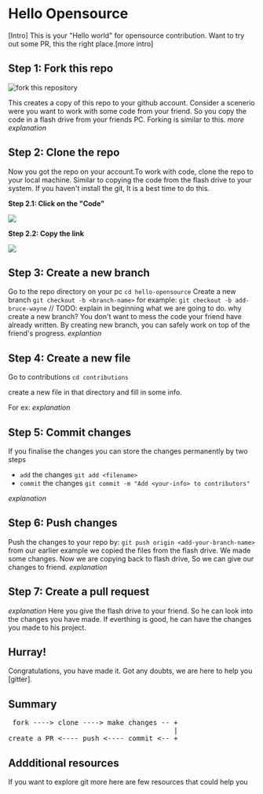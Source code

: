 # Hello Opensource 

[Intro]
This is your "Hello world" for opensource contribution. Want to try out some PR, this the right place.[more intro]

## Step 1: Fork this repo

<img align="center" src="https://user-images.githubusercontent.com/59721339/92510135-ffa77680-f228-11ea-889f-d4a99eb873db.png" alt="fork this repository" />

 This creates a copy of this repo to your github account. Consider a scenerio were you want to work with some code from your friend. So you copy the code in a flash drive from your friends PC. Forking is similar to this.
 *more explanation*
## Step 2: Clone the repo
Now  you got the repo on your account.To work with code, clone the repo to your local machine. Similar to copying the code from the flash drive to your system. If you haven't install the git, It is a best time to do this.

**Step 2.1: Click on the "Code"**

<img align="center" src="https://user-images.githubusercontent.com/59721339/92510454-7fcddc00-f229-11ea-9178-eb8cebfd34f7.png" />

**Step 2.2: Copy the link**

<img align="center" src="https://user-images.githubusercontent.com/59721339/92510575-b3a90180-f229-11ea-8c77-4f90752647ea.png" />

## Step 3: Create a new branch
 Go to the repo directory on your pc
 `cd hello-opensource`
 Create a new branch
 `git checkout -b <branch-name>`
 for example:
 `git checkout -b add-bruce-wayne`
 // TODO: explain in beginning what we are going to do.
 why create a new branch?
 You don't want to mess the code your friend have already written. By creating new branch, you can safely work on top of the friend's progress. 
*explantion*
## Step 4: Create a new file
Go to contributions
`cd contributions`

create a new file in that directory and fill in some info.

For ex:
  <example>
*explanation*
## Step 5: Commit changes
 If you finalise the changes you can store the changes permanently by two steps
 - `add` the changes
 `git add <filename>`
 - `commit` the changes
 `git commit -m "Add <your-info> to contributors"`
 
*explanation*
## Step 6: Push changes
Push the changes to your repo by:
`git push origin <add-your-branch-name>`
from our earlier example we copied the files from the flash drive. We made some changes. Now we are copying back to flash drive, So we can give our changes to friend.
*explanation*
## Step 7: Create a pull request
*explanation*
Here you give the flash drive to your friend. So he can look into the changes you have made. If everthing is good, he can have the changes you made to his project. 
## Hurray!
 Congratulations, you have made it. Got any doubts, we are here to help you [gitter].

## Summary 
<pre>
 fork ----> clone ----> make changes -- +
                                        | 
create a PR <---- push <---- commit <-- +
</pre>
## Addditional resources
If you want to explore git more here are few resources that  could help you
